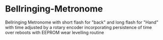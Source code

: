# Bellringing-Metronome
Bellringing Metronome with short flash for "back" and long flash for "Hand" 
with time adjusted by a rotary encoder 
incorporating persistence of time over reboots with EEPROM wear levelling routine
